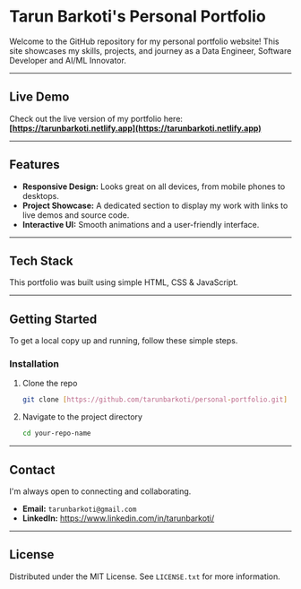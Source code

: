 # Tarun Barkoti's Personal Portfolio

Welcome to the GitHub repository for my personal portfolio website! This site showcases my skills, projects, and journey as a Data Engineer, Software Developer and AI/ML Innovator.

---

## Live Demo

Check out the live version of my portfolio here: **[https://tarunbarkoti.netlify.app](https://tarunbarkoti.netlify.app)**

---


## Features

* **Responsive Design:** Looks great on all devices, from mobile phones to desktops.
* **Project Showcase:** A dedicated section to display my work with links to live demos and source code.
* **Interactive UI:** Smooth animations and a user-friendly interface.

---

##  Tech Stack

This portfolio was built using simple HTML, CSS & JavaScript.

---

##  Getting Started

To get a local copy up and running, follow these simple steps.


### Installation

1.  Clone the repo
    ```sh
    git clone [https://github.com/tarunbarkoti/personal-portfolio.git]
    ```
2.  Navigate to the project directory
    ```sh
    cd your-repo-name
    ```


---

## Contact

I'm always open to connecting and collaborating.

* **Email:** `tarunbarkoti@gmail.com`
* **LinkedIn:** https://www.linkedin.com/in/tarunbarkoti/

---

## License

Distributed under the MIT License. See `LICENSE.txt` for more information.

